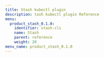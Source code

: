 ```yaml
---
title: Stash kubectl plugin
description: tash kubectl plugin Reference
menu:
  product_stash_0.1.0:
    identifier: stash-cli
    name: Stash
    parent: reference
    weight: 20
menu_name: product_stash_0.1.0
---
```

